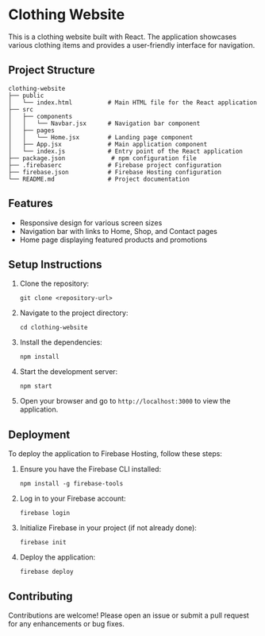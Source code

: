 # Clothing Website

This is a clothing website built with React. The application showcases various clothing items and provides a user-friendly interface for navigation.

## Project Structure

```
clothing-website
├── public
│   └── index.html          # Main HTML file for the React application
├── src
│   ├── components
│   │   └── Navbar.jsx      # Navigation bar component
│   ├── pages
│   │   └── Home.jsx        # Landing page component
│   ├── App.jsx             # Main application component
│   └── index.js            # Entry point of the React application
├── package.json             # npm configuration file
├── .firebaserc             # Firebase project configuration
├── firebase.json           # Firebase Hosting configuration
└── README.md               # Project documentation
```

## Features

- Responsive design for various screen sizes
- Navigation bar with links to Home, Shop, and Contact pages
- Home page displaying featured products and promotions

## Setup Instructions

1. Clone the repository:
   ```
   git clone <repository-url>
   ```

2. Navigate to the project directory:
   ```
   cd clothing-website
   ```

3. Install the dependencies:
   ```
   npm install
   ```

4. Start the development server:
   ```
   npm start
   ```

5. Open your browser and go to `http://localhost:3000` to view the application.

## Deployment

To deploy the application to Firebase Hosting, follow these steps:

1. Ensure you have the Firebase CLI installed:
   ```
   npm install -g firebase-tools
   ```

2. Log in to your Firebase account:
   ```
   firebase login
   ```

3. Initialize Firebase in your project (if not already done):
   ```
   firebase init
   ```

4. Deploy the application:
   ```
   firebase deploy
   ```

## Contributing

Contributions are welcome! Please open an issue or submit a pull request for any enhancements or bug fixes.
